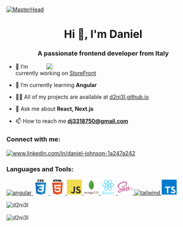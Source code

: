 [![MasterHead](https://media.licdn.com/dms/image/D4E16AQGRn-fmTRTPSg/profile-displaybackgroundimage-shrink_350_1400/0/1720452582700?e=1726704000&v=beta&t=H911reRLJ6FNcVBEGODQwgcKAH-iJVQi0gGVhFeBXss)](https://d2ni3l.github.io)


<h1 align="center">Hi 👋, I'm Daniel</h1>
<h3 align="center">A passionate frontend developer from Italy</h3>


<p> <img src='https://i.pinimg.com/originals/1d/6b/c0/1d6bc03c3dd55bc1c59cec84edb81a46.gif' width='400' align='right'> </p>


- 🔭 I’m currently working on [StoreFront](https://github.com/d2ni3l/StoreFront)

- 🌱 I’m currently learning **Angular**

- 👨‍💻 All of my projects are available at [d2ni3l.github.io](d2ni3l.github.io)

- 💬 Ask me about **React, Next.js**

- 📫 How to reach me **dj3318750@gmail.com**

<h3 align="left">Connect with me:</h3>
<p align="left">
<a href="https://linkedin.com/in/www.linkedin.com/in/daniel-johnson-1a247a242" target="blank"><img align="center" src="https://raw.githubusercontent.com/rahuldkjain/github-profile-readme-generator/master/src/images/icons/Social/linked-in-alt.svg" alt="www.linkedin.com/in/daniel-johnson-1a247a242" height="30" width="40" /></a>
</p>

<h3 align="left">Languages and Tools:</h3>
<p align="left"> <a href="https://angular.io" target="_blank" rel="noreferrer"> <img src="https://angular.io/assets/images/logos/angular/angular.svg" alt="angular" width="40" height="40"/> </a> <a href="https://www.w3schools.com/css/" target="_blank" rel="noreferrer"> <img src="https://raw.githubusercontent.com/devicons/devicon/master/icons/css3/css3-original-wordmark.svg" alt="css3" width="40" height="40"/> </a> <a href="https://www.w3.org/html/" target="_blank" rel="noreferrer"> <img src="https://raw.githubusercontent.com/devicons/devicon/master/icons/html5/html5-original-wordmark.svg" alt="html5" width="40" height="40"/> </a> <a href="https://developer.mozilla.org/en-US/docs/Web/JavaScript" target="_blank" rel="noreferrer"> <img src="https://raw.githubusercontent.com/devicons/devicon/master/icons/javascript/javascript-original.svg" alt="javascript" width="40" height="40"/> </a> <a href="https://www.mongodb.com/" target="_blank" rel="noreferrer"> <img src="https://raw.githubusercontent.com/devicons/devicon/master/icons/mongodb/mongodb-original-wordmark.svg" alt="mongodb" width="40" height="40"/> </a> <a href="https://reactjs.org/" target="_blank" rel="noreferrer"> <img src="https://raw.githubusercontent.com/devicons/devicon/master/icons/react/react-original-wordmark.svg" alt="react" width="40" height="40"/> </a> <a href="https://sass-lang.com" target="_blank" rel="noreferrer"> <img src="https://raw.githubusercontent.com/devicons/devicon/master/icons/sass/sass-original.svg" alt="sass" width="40" height="40"/> </a> <a href="https://tailwindcss.com/" target="_blank" rel="noreferrer"> <img src="https://www.vectorlogo.zone/logos/tailwindcss/tailwindcss-icon.svg" alt="tailwind" width="40" height="40"/> </a> <a href="https://www.typescriptlang.org/" target="_blank" rel="noreferrer"> <img src="https://raw.githubusercontent.com/devicons/devicon/master/icons/typescript/typescript-original.svg" alt="typescript" width="40" height="40"/> </a> </p>

<p><img align="center" src="https://github-readme-stats.vercel.app/api/top-langs?username=d2ni3l&show_icons=true&locale=en&layout=compact" alt="d2ni3l" /></p>

<p><img align="center" src="https://github-readme-streak-stats.herokuapp.com/?user=d2ni3l&" alt="d2ni3l" /></p>
